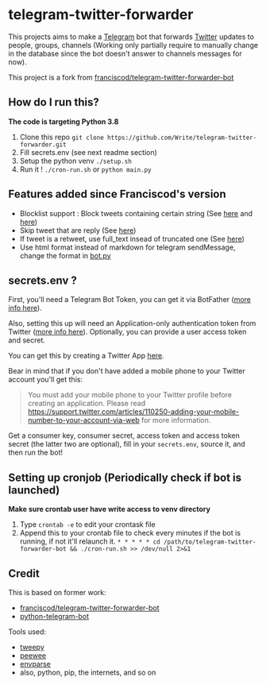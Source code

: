 # telegram-twitter-forwarder

This projects aims to make a [Telegram](https://telegram.org) bot that forwards [Twitter](https://twitter.com/) updates to people, groups, channels (Working only partially require to manually change in the database since the bot doesn't answer to channels messages for now).

This project is a fork from [franciscod/telegram-twitter-forwarder-bot](https://github.com/franciscod/telegram-twitter-forwarder-bot)

## How do I run this?

**The code is targeting Python 3.8**

1. Clone this repo `git clone https://github.com/Write/telegram-twitter-forwarder.git`
2. Fill secrets.env (see next readme section)
3. Setup the python venv `./setup.sh`
5. Run it ! `./cron-run.sh` or `python main.py`

## Features added since Franciscod's version

- Blocklist support : Block tweets containing certain string (See [here](https://github.com/Write/telegram-twitter-forwarder/blob/master/job.py#L61) and [here](https://github.com/Write/telegram-twitter-forwarder/blob/master/job.py#L123))
- Skip tweet that are reply (See [here](https://github.com/Write/telegram-twitter-forwarder/blob/master/job.py#128))
- If tweet is a retweet, use full_text insead of truncated one (See [here](https://github.com/Write/telegram-twitter-forwarder/blob/master/job.py#132))
- Use html format instead of markdown for telegram sendMessage, change the format in [bot.py](https://github.com/Write/telegram-twitter-forwarder/blob/master/bot.py#L60)

## secrets.env ?

First, you'll need a Telegram Bot Token, you can get it via BotFather ([more info here](https://core.telegram.org/bots)).

Also, setting this up will need an Application-only authentication token from Twitter ([more info here](https://dev.twitter.com/oauth/application-only)). Optionally, you can provide a user access token and secret.

You can get this by creating a Twitter App [here](https://apps.twitter.com/).

Bear in mind that if you don't have added a mobile phone to your Twitter account you'll get this:

>You must add your mobile phone to your Twitter profile before creating an application. Please read https://support.twitter.com/articles/110250-adding-your-mobile-number-to-your-account-via-web for more information.

Get a consumer key, consumer secret, access token and access token secret (the latter two are optional), fill in your `secrets.env`, source it, and then run the bot!

## Setting up cronjob (Periodically check if bot is launched)

**Make sure crontab user have write access to venv directory**

1. Type `crontab -e` to edit your crontask file
2. Append this to your crontab file to check every minutes if the bot is running, if not it'll relaunch it.
`* * * * * cd /path/to/telegram-twitter-forwarder-bot && ./cron-run.sh >> /dev/null 2>&1`

## Credit

This is based on former work:
- [franciscod/telegram-twitter-forwarder-bot](https://github.com/franciscod/telegram-twitter-forwarder-bot)
- [python-telegram-bot](https://github.com/leandrotoledo/python-telegram-bot)

Tools used:
- [tweepy](https://github.com/tweepy/tweepy)
- [peewee](https://github.com/coleifer/peewee)
- [envparse](https://github.com/rconradharris/envparse)
- also, python, pip, the internets, and so on
